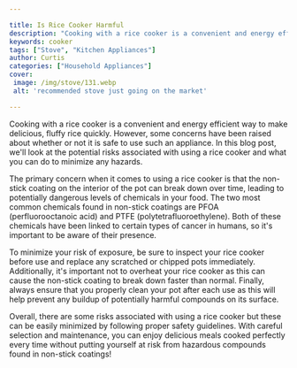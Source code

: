 ```yaml
---

title: Is Rice Cooker Harmful
description: "Cooking with a rice cooker is a convenient and energy efficient way to make delicious, fluffy rice quickly. However, some concerns...get the full scoop"
keywords: cooker
tags: ["Stove", "Kitchen Appliances"]
author: Curtis
categories: ["Household Appliances"]
cover: 
 image: /img/stove/131.webp
 alt: 'recommended stove just going on the market'

---
```


Cooking with a rice cooker is a convenient and energy efficient way to make delicious, fluffy rice quickly. However, some concerns have been raised about whether or not it is safe to use such an appliance. In this blog post, we'll look at the potential risks associated with using a rice cooker and what you can do to minimize any hazards.

The primary concern when it comes to using a rice cooker is that the non-stick coating on the interior of the pot can break down over time, leading to potentially dangerous levels of chemicals in your food. The two most common chemicals found in non-stick coatings are PFOA (perfluorooctanoic acid) and PTFE (polytetrafluoroethylene). Both of these chemicals have been linked to certain types of cancer in humans, so it's important to be aware of their presence.

To minimize your risk of exposure, be sure to inspect your rice cooker before use and replace any scratched or chipped pots immediately. Additionally, it's important not to overheat your rice cooker as this can cause the non-stick coating to break down faster than normal. Finally, always ensure that you properly clean your pot after each use as this will help prevent any buildup of potentially harmful compounds on its surface.

Overall, there are some risks associated with using a rice cooker but these can be easily minimized by following proper safety guidelines. With careful selection and maintenance, you can enjoy delicious meals cooked perfectly every time without putting yourself at risk from hazardous compounds found in non-stick coatings!
